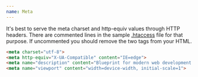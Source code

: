 ```yaml
---
name: Meta
---
```


It's best to serve the meta charset and http-equiv values through HTTP headers. There are commented lines in the sample [.htaccess](/start/structure#htaccess) file for that purpose. If uncommented you should remove the two tags from your HTML.

```html
<meta charset="utf-8">
<meta http-equiv="X-UA-Compatible" content="IE=edge">
<meta name="description" content="Blueprint for modern web development.">
<meta name="viewport" content="width=device-width, initial-scale=1">
```